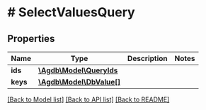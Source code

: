 # # SelectValuesQuery

## Properties

Name | Type | Description | Notes
------------ | ------------- | ------------- | -------------
**ids** | [**\Agdb\Model\QueryIds**](QueryIds.md) |  |
**keys** | [**\Agdb\Model\DbValue[]**](DbValue.md) |  |

[[Back to Model list]](../../README.md#models) [[Back to API list]](../../README.md#endpoints) [[Back to README]](../../README.md)
